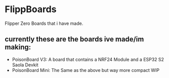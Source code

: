 # FlippBoards
Flipper Zero Boards that i have made.

## currently these are the boards ive made/im making:
- PoisonBoard V3: A board that contains a NRF24 Module and a ESP32 S2 Saola Devkit
- PoisonBoard Mini: The Same as the above but way more compact WIP
